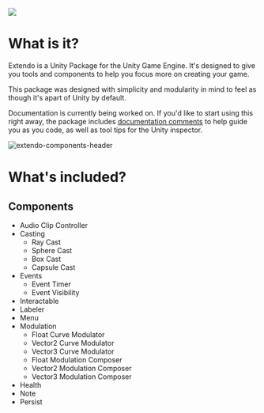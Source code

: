 ![](https://user-images.githubusercontent.com/48486387/201219933-95d5e4d5-51e5-4e4a-a1ec-a7eafd7babcd.png)

# What is it?

Extendo is a Unity Package for the Unity Game Engine. It's designed to give you tools and components to help you focus more on creating your game.

This package was designed with simplicity and modularity in mind to feel as though it's apart of Unity by default.

Documentation is currently being worked on. If you'd like to start using this right away, the package includes [documentation comments](https://learn.microsoft.com/en-us/dotnet/csharp/language-reference/language-specification/documentation-comments) to help guide you as you code, as well as tool tips for the Unity inspector.

![extendo-components-header](https://user-images.githubusercontent.com/48486387/204063687-c0163eae-b4da-4ebc-935b-ece26e5718b0.png)

# What's included?

## Components
- Audio Clip Controller
- Casting
  - Ray Cast
  - Sphere Cast
  - Box Cast
  - Capsule Cast
- Events
  - Event Timer
  - Event Visibility
- Interactable
- Labeler
- Menu
- Modulation
  - Float Curve Modulator
  - Vector2 Curve Modulator
  - Vector3 Curve Modulator
  - Float Modulation Composer
  - Vector2 Modulation Composer
  - Vector3 Modulation Composer
- Health
- Note
- Persist
